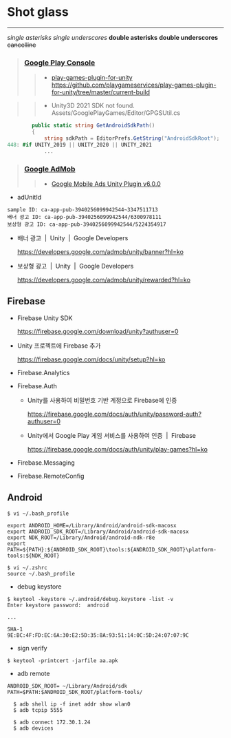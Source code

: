 # Shot glass
***

*single asterisks*
_single underscores_
**double asterisks**
__double underscores__
~~cancelline~~


[play.google.com]: https://play.google.com/console/developers
[play-games-plugin-for-unity]: https://github.com/playgameservices/play-games-plugin-for-unity/releases

> ### [Google Play Console][play.google.com]
>> - [play-games-plugin-for-unity][play-games-plugin-for-unity]
>> https://github.com/playgameservices/play-games-plugin-for-unity/tree/master/current-build

>> 
>> - Unity3D 2021 SDK not found.
>> Assets/GooglePlayGames/Editor/GPGSUtil.cs
```C#
        public static string GetAndroidSdkPath()
        {
            string sdkPath = EditorPrefs.GetString("AndroidSdkRoot");
448: #if UNITY_2019 || UNITY_2020 || UNITY_2021
            ...
```


[apps.admob.com]: https://apps.admob.com/v2/home
[googleads-mobile-unity]: https://github.com/googleads/googleads-mobile-unity/releases/tag/v6.0.0

> ### [Google AdMob][apps.admob.com]
>> - [Google Mobile Ads Unity Plugin v6.0.0][googleads-mobile-unity]


  - adUnitId
```
sample ID: ca-app-pub-3940256099942544~3347511713
배너 광고 ID: ca-app-pub-3940256099942544/6300978111
보상형 광고 ID: ca-app-pub-3940256099942544/5224354917
```


  - 배너 광고  |  Unity  |  Google Developers

    https://developers.google.com/admob/unity/banner?hl=ko


  - 보상형 광고  |  Unity  |  Google Developers

    https://developers.google.com/admob/unity/rewarded?hl=ko


## Firebase

  - Firebase Unity SDK

    https://firebase.google.com/download/unity?authuser=0

  - Unity 프로젝트에 Firebase 추가

    https://firebase.google.com/docs/unity/setup?hl=ko


  - Firebase.Analytics

  - Firebase.Auth
    - Unity를 사용하여 비밀번호 기반 계정으로 Firebase에 인증

      https://firebase.google.com/docs/auth/unity/password-auth?authuser=0

    - Unity에서 Google Play 게임 서비스를 사용하여 인증  |  Firebase

      https://firebase.google.com/docs/auth/unity/play-games?hl=ko

  - Firebase.Messaging
  - Firebase.RemoteConfig





## Android

```
$ vi ~/.bash_profile

export ANDROID_HOME=/Library/Android/android-sdk-macosx
export ANDROID_SDK_ROOT=/Library/Android/android-sdk-macosx
export NDK_ROOT=/Library/Android/android-ndk-r8e
export PATH=${PATH}:${ANDROID_SDK_ROOT}\tools:${ANDROID_SDK_ROOT}\platform-tools:${NDK_ROOT}

$ vi ~/.zshrc
source ~/.bash_profile
```

  - debug keystore
```
$ keytool -keystore ~/.android/debug.keystore -list -v
Enter keystore password:  android

...

SHA-1
9E:BC:4F:FD:EC:6A:30:E2:5D:35:8A:93:51:14:0C:5D:24:07:07:9C
```

  - sign verify
```  
$ keytool -printcert -jarfile aa.apk  
```

  - adb remote
```  
ANDROID_SDK_ROOT= ~/Library/Android/sdk
PATH=$PATH:$ANDROID_SDK_ROOT/platform-tools/

  $ adb shell ip -f inet addr show wlan0
  $ adb tcpip 5555

  $ adb connect 172.30.1.24
  $ adb devices
```